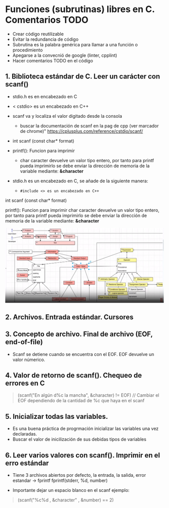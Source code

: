 # Funciones (subrutinas) libres en C. Comentarios TODO 

- Crear código reutilizable
- Evitar la redundancia de código
- Subrutina es la palabra genérica para llamar a una función o procedimiento
- Apegarse a la convecnió de google (linter, cpplint)
- Hacer comentarios TODO en el código

## 1. Biblioteca estándar de C. Leer un carácter con scanf()
- stdio.h es en encabezado en C
- < cstdio> es un encabezado en C++
- scanf va y localiza el valor digitado desde la consola
  *  buscar la documentación de scanf en la pag de cpp (ver marcador de chrome)"
     https://cplusplus.com/reference/cstdio/scanf/

- int scanf (const char* format)
- printf(): Funcion para imprimir
  - char caracter devuelve un valor tipo entero, por tanto para printf pueda imprimirlo se debe enviar la dirección de memoria de la variable mediante: **&character**



- stdio.h es un encabezado en C, se añade de la siguiente manera:
  - ~~~
    #include <> es un encabezado en C++
    ~~~


int scanf (const char* format)

printf(): Funcion para imprimir
char caracter devuelve un valor tipo entero, por tanto para printf pueda imprimirlo se debe enviar la dirección de memoria de la variable mediante: **&character**



![Imagen 1](img/1_k29.png)

## 2. Archivos. Entrada estándar. Cursores

## 3. Concepto de archivo. Final de archivo (EOF, end-of-file)
- Scanf se detiene cuando se encuentra con el EOF. EOF devuelve un valor númerico. 

## 4. Valor de retorno de scanf(). Chequeo de errores en C
> (scanf("En algún d%c la mancha", &character) != EOF)
// Cambiar el EOF dependiendo de la cantidad de %c que  haya en el scanf 

## 5. Inicializar todas las variables.
- Es una buena práctica de progrmación inicializar las variables una vez declaradas.
- Buscar el valor de inicilización de sus debidas tipos de variables 

## 6. Leer varios valores con scanf(). Imprimir en el erro estándar
- Tiene 3 archivos abiertos por defecto, la entrada, la salida, error estandar -> fprintf
fprintf(stderr, %d, number)

- Importante dejar un espacio blanco en el scanf ejemplo:
> (scanf("%c%d , &character" , &number) == 2)
